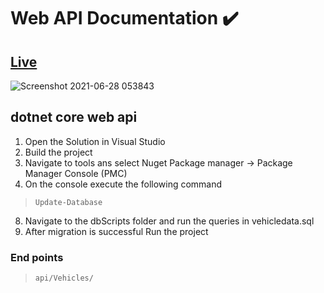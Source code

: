 # Web API Documentation ✔️
## [Live](https://carjam.azurewebsites.net/)

![Screenshot 2021-06-28 053843](https://user-images.githubusercontent.com/51413507/123554256-31e38e00-d7d3-11eb-8eff-71067058aff3.png)
##  **dotnet core web api** 
1. Open the Solution in Visual Studio
3. Build the project
5. Navigate to tools ans select Nuget Package manager -> Package Manager Console (PMC)
7. On the console execute the following command 
>     Update-Database
8. Navigate to the dbScripts folder and run the queries in vehicledata.sql  
9. After migration is successful Run the project

### End points
>     api/Vehicles/




